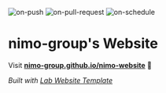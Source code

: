 
  ![on-push](../../actions/workflows/on-push.yaml/badge.svg)
  ![on-pull-request](../../actions/workflows/on-pull-request.yaml/badge.svg)
  ![on-schedule](../../actions/workflows/on-schedule.yaml/badge.svg)

  # nimo-group's Website

  Visit **[nimo-group.github.io/nimo-website](https://nimo-group.github.io/nimo-website)** 🚀

  _Built with [Lab Website Template](https://greene-lab.gitbook.io/lab-website-template-docs)_
